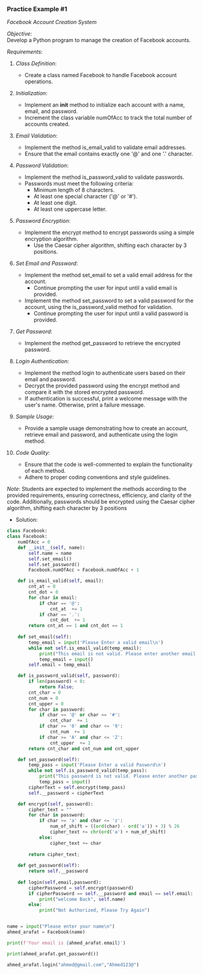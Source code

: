 ### Practice Example #1

*Facebook Account Creation System*

*Objective*:  
Develop a Python program to manage the creation of Facebook accounts.

*Requirements*:

1. *Class Definition*:  
   - Create a class named Facebook to handle Facebook account operations.

2. *Initialization*:
   - Implement an __init__ method to initialize each account with a name, email, and password.
   - Increment the class variable numOfAcc to track the total number of accounts created.

3. *Email Validation*:
   - Implement the method is_email_valid to validate email addresses.
   - Ensure that the email contains exactly one '@' and one '.' character.

4. *Password Validation*:
   - Implement the method is_password_valid to validate passwords.
   - Passwords must meet the following criteria:
     - Minimum length of 8 characters.
     - At least one special character ('@' or '#').
     - At least one digit.
     - At least one uppercase letter.

5. *Password Encryption*:
   - Implement the encrypt method to encrypt passwords using a simple encryption algorithm.
     - Use the Caesar cipher algorithm, shifting each character by 3 positions.
   
6. *Set Email and Password*:
   - Implement the method set_email to set a valid email address for the account.
     - Continue prompting the user for input until a valid email is provided.
   - Implement the method set_password to set a valid password for the account, using the is_password_valid method for validation.
     - Continue prompting the user for input until a valid password is provided.

7. *Get Password*:
   - Implement the method get_password to retrieve the encrypted password.

8. *Login Authentication*:
   - Implement the method login to authenticate users based on their email and password.
   - Decrypt the provided password using the encrypt method and compare it with the stored encrypted password.
   - If authentication is successful, print a welcome message with the user's name. Otherwise, print a failure message.

9. *Sample Usage*:
   - Provide a sample usage demonstrating how to create an account, retrieve email and password, and authenticate using the login method.

10. *Code Quality*:
    - Ensure that the code is well-commented to explain the functionality of each method.
    - Adhere to proper coding conventions and style guidelines.

*Note*: Students are expected to implement the methods according to the provided requirements, ensuring correctness, efficiency, and clarity of the code. Additionally, passwords should be encrypted using the Caesar cipher algorithm, shifting each character by 3 positions

- Solution:

````python
class Facebook:
class Facebook:
    numOfAcc = 0
    def __init__(self, name):
        self.name = name
        self.set_email()
        self.set_password()
        Facebook.numOfAcc = Facebook.numOfAcc + 1

    def is_email_valid(self, email):
        cnt_at = 0
        cnt_dot = 0
        for char in email:
            if char == '@':
                cnt_at  += 1 
            if char == '.':
                cnt_dot  += 1
        return cnt_at == 1 and cnt_dot == 1
    
    def set_email(self):
        temp_email = input('Please Enter a valid email\n')
        while not self.is_email_valid(temp_email):
            print("This email is not valid. Please enter another email:")
            temp_email = input()
        self.email = temp_email

    def is_password_valid(self, password):
        if len(password) < 8:
            return False;
        cnt_char = 0
        cnt_num = 0
        cnt_upper = 0
        for char in password:
            if char == '@' or char == '#':
                cnt_char  += 1 
            if char >= '0' and char <= '9':
                cnt_num  += 1
            if char >= 'A' and char <= 'Z':
                cnt_upper  += 1
        return cnt_char and cnt_num and cnt_upper

    def set_password(self):
        temp_pass = input('Please Enter a valid Pasword\n')
        while not self.is_password_valid(temp_pass):
            print("This password is not valid. Please enter another password:\n")
            temp_pass = input()
        cipherText = self.encrypt(temp_pass)
        self.__password = cipherText

    def encrypt(self, password):
        cipher_text = ""
        for char in password:
            if char >= 'a' and char <= 'z':
                num_of_shift = ((ord(char) - ord('a')) + 3) % 26
                cipher_text += chr(ord('a') + num_of_shift)
            else:
                cipher_text += char    
        
        return cipher_text;
    
    def get_password(self):
        return self.__password
    
    def login(self,email,password):
        cipherPassword = self.encrypt(password)
        if cipherPassword == self.__password and email == self.email:
            print("welcome Back", self.name)
        else:
            print("Not Authorized, Please Try Again")


name = input("Please enter your name\n")
ahmed_arafat = Facebook(name)

print(f'Your email is {ahmed_arafat.email}')

print(ahmed_arafat.get_password())

ahmed_arafat.login("ahmed@gmail.com","Ahmed123@")
````
